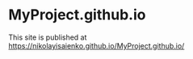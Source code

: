 # MyProject.github.io
This site is published at https://nikolayisaienko.github.io/MyProject.github.io/
